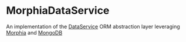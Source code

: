 # MorphiaDataService

An implementation of the [DataService](https://github.com/fratuz610/DataService) ORM abstraction layer leveraging [Morphia](https://code.google.com/p/morphia/) and [MongoDB](http://docs.mongodb.org/ecosystem/drivers/java/)